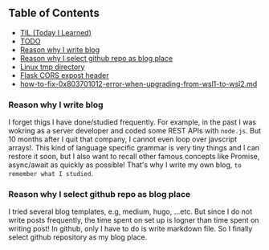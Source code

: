 ## Table of Contents
- [TIL (Today I Learned)](/today-i-learned.md)
- [TODO](/todos.md)
- [Reason why I write blog](#reason-why-i-write-blog)
- [Reason why I select github repo as blog place](#reason-why-i-select-github-repo-as-blog-place)
- [Linux tmp directory](/linux-tmp-directory.md)
- [Flask CORS expost header](/flask-cors-expose-header.md)
- [how-to-fix-0x803701012-error-when-upgrading-from-wsl1-to-wsl2.md](/how-to-fix-0x803701012-error-when-upgrading-from-wsl1-to-wsl2.md)

### Reason why I write blog
I forget thigs I have done/studied frequently. For example, in the past I was wokring
as a server developer and coded some REST APIs with `node.js`. But 10 months
after I quit that company, I cannot even loop over javscript arrays!. This kind of language specific grammar is very tiny things and I can restore it soon, but I also want to
recall other famous concepts like Promise, async/await as quickly as possible! That's why I write my own blog,
`to remember what I studied`.

### Reason why I select github repo as blog place
I tried several blog templates, e.g, medium, hugo, ...etc. But since I do not
write posts frequently, the time spent on set up is logner than time spent on
writing post! In github, only I have to do is write markdown file. So I finally
select github repository as my blog place.
